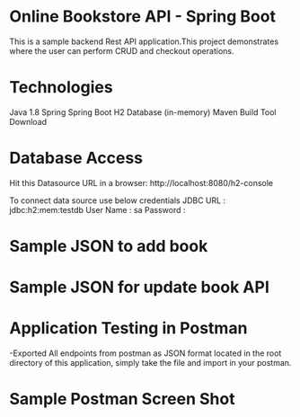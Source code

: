 # Online Bookstore API - Spring Boot
This is a sample backend Rest API application.This project demonstrates where the user can perform CRUD and checkout operations.

# Technologies
Java 1.8
Spring
Spring Boot
H2 Database (in-memory)
Maven Build Tool Download

# Database Access
Hit this Datasource URL in a browser: http://localhost:8080/h2-console

To connect data source use below credentials
JDBC URL : jdbc:h2:mem:testdb
User Name : sa
Password :

# Sample JSON to add book

# Sample JSON for update book API

# Application Testing in Postman
-Exported All endpoints from postman as JSON format located in the root directory of this application, simply take the file and import in your postman.

# Sample Postman Screen Shot
